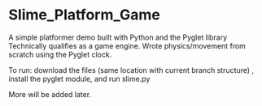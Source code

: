 # Slime_Platform_Game
A simple platformer demo built with Python and the Pyglet library
Technically qualifies as a game engine. Wrote physics/movement from scratch using the Pyglet clock.


To run: download the files (same location with current branch structure) , install the pyglet module, and run slime.py

More will be added later.
